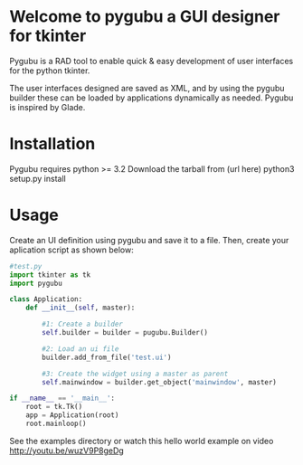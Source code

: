 Welcome to pygubu a GUI designer for tkinter
============================================

Pygubu is a RAD tool to enable quick & easy development of user interfaces
for the python tkinter.

The user interfaces designed are saved as XML, and by using the pygubu builder
these can be loaded by applications dynamically as needed.
Pygubu is inspired by Glade.

Installation
============

Pygubu requires python >= 3.2
Download the tarball from (url here)
    python3 setup.py install


Usage
=====

Create an UI definition using pygubu and save it to a file. Then, create
your aplication script as shown below:

```python
#test.py
import tkinter as tk
import pygubu

class Application:
    def __init__(self, master):

        #1: Create a builder
        self.builder = builder = pugubu.Builder()

        #2: Load an ui file
        builder.add_from_file('test.ui')

        #3: Create the widget using a master as parent
        self.mainwindow = builder.get_object('mainwindow', master)

if __name__ == '__main__':
    root = tk.Tk()
    app = Application(root)
    root.mainloop()
```

See the examples directory or watch this hello world example on video http://youtu.be/wuzV9P8geDg

